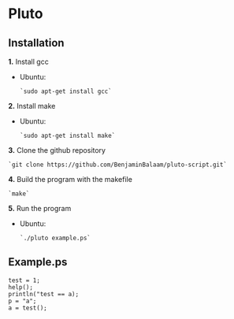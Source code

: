 # Pluto

## Installation

**1.** Install gcc

-   Ubuntu:

        `sudo apt-get install gcc`

**2.** Install make

-   Ubuntu:
  
        `sudo apt-get install make`

**3.** Clone the github repository

    `git clone https://github.com/BenjaminBalaam/pluto-script.git`

**4.** Build the program with the makefile

    `make`

**5.** Run the program

-   Ubuntu:

        `./pluto example.ps`

## Example.ps

```
test = 1;
help();
println("test == a);
p = "a";
a = test();
```
